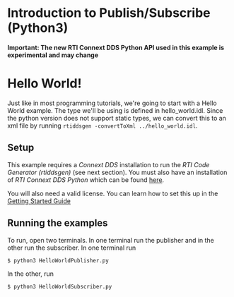 # Introduction to Publish/Subscribe (Python3)
**Important: The new RTI Connext DDS Python API used in this example is experimental 
and may change**

# Hello World!
Just like in most programming tutorials, we're going to start with a Hello World example.
The type we'll be using is defined in hello_world.idl. Since the python version does not
support static types, we can convert this to an xml file by running
`rtiddsgen -convertToXml ../hello_world.idl`.

## Setup
This example requires a *Connext DDS* installation to run the *RTI Code Generator (rtiddsgen)*
(see next section). You must also have an installation of *RTI Connext DDS Python* which can
be found [here](https://github.com/rticommunity/connextdds-py). 

You will also need a valid license. You can learn how to set this up in the
[Getting Started Guide](https://community.rti.com/static/documentation/connext-dds/6.0.1/doc/manuals/connext_dds/getting_started/index.html)


## Running the examples
To run, open two terminals. In one terminal run the publisher and in the other run the 
subscriber. In one terminal run
```shell
$ python3 HelloWorldPublisher.py
```

In the other, run
```shell
$ python3 HelloWorldSubscriber.py
```
